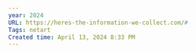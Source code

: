 ```yaml
---
year: 2024
URL: https://heres-the-information-we-collect.com/#
Tags: netart
Created time: April 13, 2024 8:33 PM
---
```

